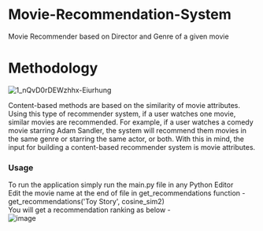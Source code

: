 # Movie-Recommendation-System
Movie Recommender based on Director and Genre of a given movie

# Methodology
![1_nQvD0rDEWzhhx-Eiurhung](https://user-images.githubusercontent.com/64642799/209443615-11442867-9f17-4590-b751-1321e8294326.png)

<p>Content-based methods are based on the similarity of movie attributes. Using this type of recommender system, if a user watches one movie, similar movies are recommended. For example, if a user watches a comedy movie starring Adam Sandler, the system will recommend them movies in the same genre or starring the same actor, or both. With this in mind, the input for building a content-based recommender system is movie attributes.</p>

### Usage
To run the application simply run the main.py file in any Python Editor \
Edit the movie name at the end of file in get_recommendations function - get_recommendations('Toy Story', cosine_sim2)\
You will get a recommendation ranking as below - \
![image](https://user-images.githubusercontent.com/64642799/209444790-dc1e6b2e-bc70-441a-9994-7a094a071cdf.png)
